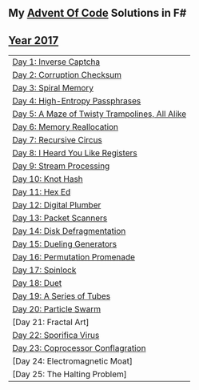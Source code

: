 ## My [Advent Of Code](https://adventofcode.com/) Solutions in F#

## [Year 2017](./2017)
| |
| - |
| [Day 1: Inverse Captcha](./2017/day1.fsx) |
| [Day 2: Corruption Checksum](./2017/day2.fsx) |
| [Day 3: Spiral Memory](./2017/day3.fsx) |
| [Day 4: High-Entropy Passphrases](./2017/day4.fsx) |
| [Day 5: A Maze of Twisty Trampolines, All Alike](./2017/day5.fsx) |
| [Day 6: Memory Reallocation](./2017/day6.fsx) |
| [Day 7: Recursive Circus](./2017/day7.fsx) |
| [Day 8: I Heard You Like Registers](./2017/day8.fsx) |
| [Day 9: Stream Processing](./2017/day9.fsx) |
| [Day 10: Knot Hash](./2017/day10.fsx) |
| [Day 11: Hex Ed](./2017/day11.fsx) |
| [Day 12: Digital Plumber](./2017/day12.fsx) |
| [Day 13: Packet Scanners](./2017/day13.fsx) |
| [Day 14: Disk Defragmentation](./2017/day14.fsx) |
| [Day 15: Dueling Generators](./2017/day15.fsx) |
| [Day 16: Permutation Promenade](./2017/day16.fsx) |
| [Day 17: Spinlock](./2017/day17.fsx) |
| [Day 18: Duet](./2017/day18.fsx) |
| [Day 19: A Series of Tubes](./2017/day19.fsx) |
| [Day 20: Particle Swarm](./2017/day20.fsx)|
| [Day 21: Fractal Art] |
| [Day 22: Sporifica Virus](./2017/day22.fsx)|
| [Day 23: Coprocessor Conflagration](./2017/day23.fsx)|
| [Day 24: Electromagnetic Moat] |
| [Day 25: The Halting Problem] |
